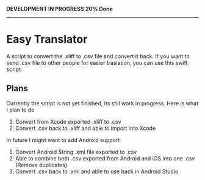 **DEVELOPMENT IN PROGRESS**
**20% Done**

----
# Easy Translator

A script to convert the .xliff to .csv file and convert it back. If you want to send .csv file to other people for easier traslation, you can use this swift script. 

## Plans

Currently the script is not yet finished, its still work in progress. Here is what I plan to do

1. Convert from Xcode exported .xliff to .csv
2. Convert .csv back to .xliff and able to import into Xcode

In future I might want to add Android support

1. Convert Android String .xml file exported to .csv
2. Able to combine both .csv exported from Android and iOS into one .csv (Remove duplicates)
3. Convert .csv back to .xml and able to use back in Android Studio.

